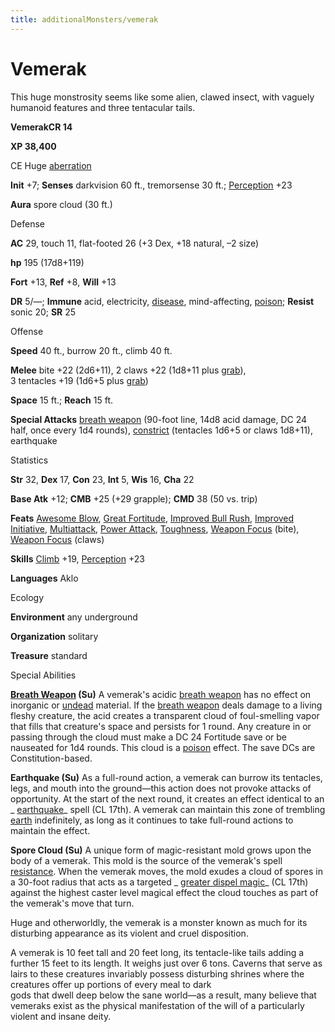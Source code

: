 ```yaml
---
title: additionalMonsters/vemerak
---
```

# Vemerak

This huge monstrosity seems like some alien, clawed insect, with vaguely humanoid features and three tentacular tails.

**VemerakCR 14**

**XP 38,400**

CE Huge [aberration](monsters/creatureTypes#_aberration)

**Init** +7; **Senses** darkvision 60 ft., tremorsense 30 ft.; [Perception](additionalMonsters/../skills/perception#_perception) +23

**Aura** spore cloud (30 ft.)

Defense

**AC** 29, touch 11, flat-footed 26 (+3 Dex, +18 natural, –2 size)

**hp** 195 (17d8+119)

**Fort** +13, **Ref** +8, **Will** +13

**DR** 5/—; **Immune** acid, electricity, [disease](monsters/universalMonsterRules#_disease-(ex-or-su)), mind-affecting, [poison](monsters/universalMonsterRules#_poison-(ex-or-su)); **Resist** sonic 20; **SR** 25

Offense

**Speed** 40 ft., burrow 20 ft., climb 40 ft.

**Melee** bite +22 (2d6+11), 2 claws +22 (1d8+11 plus [grab](monsters/universalMonsterRules#_grab)),   
3 tentacles +19 (1d6+5 plus [grab](monsters/universalMonsterRules#_grab))

**Space** 15 ft.; **Reach** 15 ft.

**Special Attacks** [breath weapon](monsters/universalMonsterRules#_breath-weapon) (90-foot line, 14d8 acid damage, DC 24 half, once every 1d4 rounds), [constrict](monsters/universalMonsterRules#_constrict) (tentacles 1d6+5 or claws 1d8+11), earthquake

Statistics

**Str** 32, **Dex** 17, **Con** 23, **Int** 5, **Wis** 16, **Cha** 22

**Base Atk** +12; **CMB** +25 (+29 grapple); **CMD** 38 (50 vs. trip)

**Feats** [Awesome Blow](additionalMonsters/../monsters/monsterFeats#_awesome-blow), [Great Fortitude](additionalMonsters/../feats#_great-fortitude), [Improved Bull Rush](additionalMonsters/../feats#_improved-bull-rush), [Improved Initiative](additionalMonsters/../feats#_improved-initiative), [Multiattack](additionalMonsters/../monsters/monsterFeats#_multiattack), [Power Attack](additionalMonsters/../feats#_power-attack), [Toughness](additionalMonsters/../feats#_toughness), [Weapon Focus](additionalMonsters/../feats#_weapon-focus) (bite), [Weapon Focus](additionalMonsters/../feats#_weapon-focus) (claws)

**Skills** [Climb](additionalMonsters/../skills/climb#_climb) +19, [Perception](additionalMonsters/../skills/perception#_perception) +23

**Languages** Aklo

Ecology

**Environment** any underground

**Organization** solitary

**Treasure** standard

Special Abilities

**[Breath Weapon](monsters/universalMonsterRules#_breath-weapon) (Su)** A vemerak's acidic [breath weapon](monsters/universalMonsterRules#_breath-weapon) has no effect on inorganic or [undead](monsters/creatureTypes#_undead) material. If the [breath weapon](monsters/universalMonsterRules#_breath-weapon) deals damage to a living fleshy creature, the acid creates a transparent cloud of foul-smelling vapor that fills that creature's space and persists for 1 round. Any creature in or passing through the cloud must make a DC 24 Fortitude save or be nauseated for 1d4 rounds. This cloud is a [poison](monsters/universalMonsterRules#_poison-(ex-or-su)) effect. The save DCs are Constitution-based.

**Earthquake (Su)** As a full-round action, a vemerak can burrow its tentacles, legs, and mouth into the ground—this action does not provoke attacks of opportunity. At the start of the next round, it creates an effect identical to an _ [earthquake](additionalMonsters/../spells/earthquake#_earthquake)_ spell (CL 17th). A vemerak can maintain this zone of trembling [earth](monsters/creatureTypes#_earth-subtype) indefinitely, as long as it continues to take full-round actions to maintain the effect.

**Spore Cloud (Su)** A unique form of magic-resistant mold grows upon the body of a vemerak. This mold is the source of the vemerak's spell [resistance](monsters/universalMonsterRules#_resistance). When the vemerak moves, the mold exudes a cloud of spores in a 30-foot radius that acts as a targeted _ [greater dispel magic](additionalMonsters/../spells/dispelMagic#_dispel-magic-greater)_ (CL 17th) against the highest caster level magical effect the cloud touches as part of the vemerak's move that turn.

Huge and otherworldly, the vemerak is a monster known as much for its disturbing appearance as its violent and cruel disposition.

A vemerak is 10 feet tall and 20 feet long, its tentacle-like tails adding a further 15 feet to its length. It weighs just over 6 tons. Caverns that serve as lairs to these creatures invariably possess disturbing shrines where the creatures offer up portions of every meal to dark   
gods that dwell deep below the sane world—as a result, many believe that vemeraks exist as the physical manifestation of the will of a particularly violent and insane deity.

